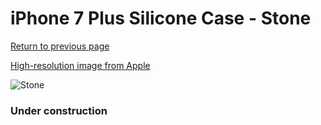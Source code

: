 # iPhone 7 Plus Silicone Case - Stone

[Return to previous page](/iphone_7)

[High-resolution image from Apple](https://store.storeimages.cdn-apple.com/8756/as-images.apple.com/is/MMQX2?wid=4500&hei=4500&fmt=png)

<div style="width: 384px"><img src="/everyphone/MMQX2.png" alt="Stone"></div>

### Under construction
